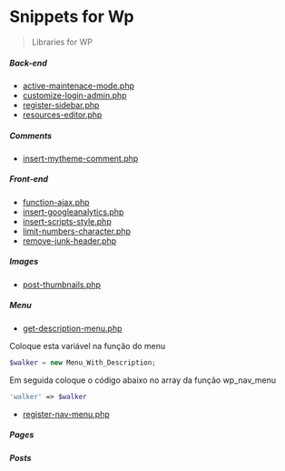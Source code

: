 # Snippets for Wp

> Libraries for WP

##### Back-end
- [active-maintenace-mode.php](https://github.com/juniorbdb/snippetsWp/blob/master/Back-end/active-maintenace-mode.php)
- [customize-login-admin.php](https://github.com/juniorbdb/snippetsWp/blob/master/Back-end/customize-login-admin.php)
- [register-sidebar.php](https://github.com/juniorbdb/snippetsWp/blob/master/Back-end/register-sidebar.php)
- [resources-editor.php](https://github.com/juniorbdb/snippetsWp/blob/master/Back-end/resources-editor.php)

##### Comments
- [insert-mytheme-comment.php](https://github.com/juniorbdb/snippetsWp/blob/master/Comments/insert-mytheme-comment.php)

##### Front-end
- [function-ajax.php](https://github.com/juniorbdb/snippetsWp/blob/master/Front-end/function-ajax.php)
- [insert-googleanalytics.php](https://github.com/juniorbdb/snippetsWp/blob/master/Front-end/insert-googleanalytics.php)
- [insert-scripts-style.php](https://github.com/juniorbdb/snippetsWp/blob/master/Front-end/insert-scripts-style.php)
- [limit-numbers-character.php](https://github.com/juniorbdb/snippetsWp/blob/master/Front-end/limit-numbers-character.php)
- [remove-junk-header.php](https://github.com/juniorbdb/snippetsWp/blob/master/Front-end/remove-junk-header.php)

##### Images
- [post-thumbnails.php](https://github.com/juniorbdb/snippetsWp/blob/master/Images/post-thumbnails.php)

##### Menu
- [get-description-menu.php](https://github.com/juniorbdb/snippetsWp/blob/master/Menu/get-description-menu.php)

Coloque esta variável na função do menu
```php
$walker = new Menu_With_Description;
```

Em seguida coloque o código abaixo no array da função wp_nav_menu
```php
'walker' => $walker
```
- [register-nav-menu.php](https://github.com/juniorbdb/snippetsWp/blob/master/Menu/register-nav-menu.php)

##### Pages
##### Posts
